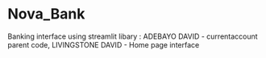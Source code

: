 # Nova_Bank
Banking interface using streamlit libary :
ADEBAYO DAVID - currentaccount parent code,
LIVINGSTONE DAVID - Home page interface
